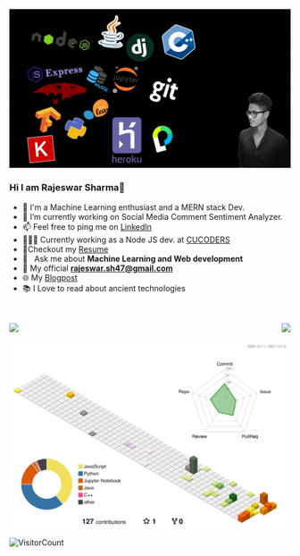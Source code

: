 
<img src="./profile-3d-contrib/PicsArt_10-12-09.03.26.jpg">

### Hi I am Rajeswar Sharma👋

<!--
**RajeswarSharma/RajeswarSharma** is a ✨ _special_ ✨ repository because its `README.md` (this file) appears on your GitHub profile.

Here are some ideas to get you started:
-->


- 🔭 I'm a Machine Learning enthusiast and a MERN stack Dev.
- 🌱 I’m currently working on Social Media Comment Sentiment Analyzer.
- 📫 Feel free to ping me on [LinkedIn](https://www.linkedin.com/in/rajeswar-sharma/)
- 👨🏻‍💻 Currently working as a Node JS dev. at [CUCODERS](https://www.linkedin.com/company/cuchapter/mycompany/)
- 📝Checkout my [Resume](https://drive.google.com/file/d/1JIUaD0xRl20NF3Qkv12vR7SVeWZWGEfy/view?usp=sharing)
- 💬 &nbsp; Ask me about **Machine Learning and Web development**
- 📧 My official **rajeswar.sh47@gmail.com**
- 🌐 My [Blogpost](https://projectwithpython.blogspot.com/)
- 📚 I Love to read about ancient technologies
<br/>
<br/>
<img  src="https://github-readme-stats.vercel.app/api?username=RajeswarSharma&show_icons=true&theme=tokyonight&line_height=40&count_private=true&layout=compact" align="right">
<img  src="https://github-readme-stats.vercel.app/api/top-langs/?username=RajeswarSharma&theme=tokyonight">

![](./profile-3d-contrib/profile-season-animate.svg)

![VisitorCount](https://profile-counter.glitch.me/RajeswarSharma/count.svg)
